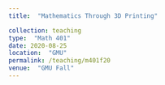```yaml
---
title:  "Mathematics Through 3D Printing"

collection: teaching
type:  "Math 401"
date: 2020-08-25
location:  "GMU"
permalink: /teaching/m401f20
venue:  "GMU Fall"
---
```

